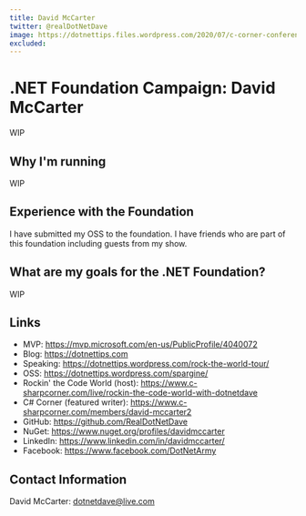 ```yaml
---
title: David McCarter
twitter: @realDotNetDave
image: https://dotnettips.files.wordpress.com/2020/07/c-corner-conference-4190-web.jpg
excluded: 
---
```


# .NET Foundation Campaign: David McCarter
WIP


## Why I'm running
WIP



## Experience with the Foundation
I have submitted my OSS to the foundation. I have friends who are part of this foundation including guests from my show.


## What are my goals for the .NET Foundation?
WIP


## Links
* MVP: https://mvp.microsoft.com/en-us/PublicProfile/4040072
* Blog: https://dotnettips.com
* Speaking: https://dotnettips.wordpress.com/rock-the-world-tour/
* OSS: https://dotnettips.wordpress.com/spargine/
* Rockin' the Code World (host): https://www.c-sharpcorner.com/live/rockin-the-code-world-with-dotnetdave
* C# Corner (featured writer): https://www.c-sharpcorner.com/members/david-mccarter2
* GitHub: https://github.com/RealDotNetDave
* NuGet: https://www.nuget.org/profiles/davidmccarter
* LinkedIn: https://www.linkedin.com/in/davidmccarter/
* Facebook: https://www.facebook.com/DotNetArmy


## Contact Information
David McCarter: dotnetdave@live.com
